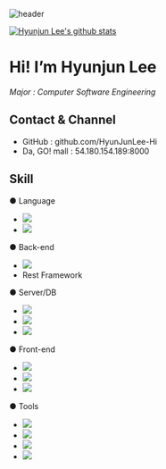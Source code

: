 ![header](https://capsule-render.vercel.app/api?type=waving&color=auto&height=300&section=header&text=HyunJunLee-HI%20&fontSize=90&animation=fadeIn&fontAlignY=38&desc=Nice%20to%20meet%20you&descAlignY=51&descAlign=75)

[![Hyunjun Lee's github stats](https://github-readme-stats.vercel.app/api?username=HyunJunLee-Hi)](https://github.com/HyunJunLee-Hi/github-readme-stats)
# Hi! I’m Hyunjun Lee

_Major : Computer Software Engineering_ 

## Contact & Channel
- GitHub : github.com/HyunJunLee-Hi
- Da, GO! mall : 54.180.154.189:8000

## Skill
● Language
- <img src="https://img.shields.io/badge/Python-3766AB?style=flat-square&logo=Python&logoColor=white"/><br/>
- <img src="https://img.shields.io/badge/C-A8B9CC?style=flat-square&logo=C&logoColor=white"/><br/>

● Back-end
- <img src="https://img.shields.io/badge/Django-092E20?style=flat-square&logo=Django&logoColor=white"/><br/> 
- Rest Framework

● Server/DB
- <img src="https://img.shields.io/badge/Amazon ECS-FF9900?style=flat-square&logo=Amazon ECS&logoColor=white"/><br/> 
- <img src="https://img.shields.io/badge/Amazon RDS-527FFF?style=flat-square&logo=Amazon RDS&logoColor=white"/><br/> 
- <img src="https://img.shields.io/badge/MariaDB-003545?style=flat-square&logo=MariaDB&logoColor=white"/><br/> 

● Front-end
- <img src="https://img.shields.io/badge/HTML5-E34F26?style=flat-square&logo=HTML5&logoColor=white"/><br/> 
- <img src="https://img.shields.io/badge/CSS3-1572B6?style=flat-square&logo=CSS3&logoColor=white"/><br/> 
- <img src="https://img.shields.io/badge/Bootstrap-7952B3?style=flat-square&logo=Bootstrap&logoColor=white"/><br/> 


● Tools
- <img src="https://img.shields.io/badge/PyCharm-000000?style=flat-square&logo=PyCharm&logoColor=white"/><br/> 
- <img src="https://img.shields.io/badge/Visual Studio Code-007ACC?style=flat-square&logo=Visual Studio Code&logoColor=white"/><br/> 
- <img src="https://img.shields.io/badge/Vim-019733?style=flat-square&logo=Vim&logoColor=white"/><br/> 
- <img src="https://img.shields.io/badge/Git-F05032?style=flat-square&logo=Git&logoColor=white"/><br/> 


[//]: # (These are reference links used in the body of this note and get stripped out when the markdown processor does its job. There is no need to format nicely because it shouldn't be seen. Thanks SO - http://stackoverflow.com/questions/4823468/store-comments-in-markdown-syntax)

   [dill]: <https://github.com/joemccann/dillinger>
   [git-repo-url]: <https://github.com/joemccann/dillinger.git>
   [john gruber]: <http://daringfireball.net>
   [df1]: <http://daringfireball.net/projects/markdown/>
   [markdown-it]: <https://github.com/markdown-it/markdown-it>
   [Ace Editor]: <http://ace.ajax.org>
   [node.js]: <http://nodejs.org>
   [Twitter Bootstrap]: <http://twitter.github.com/bootstrap/>
   [jQuery]: <http://jquery.com>
   [@tjholowaychuk]: <http://twitter.com/tjholowaychuk>
   [express]: <http://expressjs.com>
   [AngularJS]: <http://angularjs.org>
   [Gulp]: <http://gulpjs.com>

   [PlDb]: <https://github.com/joemccann/dillinger/tree/master/plugins/dropbox/README.md>
   [PlGh]: <https://github.com/joemccann/dillinger/tree/master/plugins/github/README.md>
   [PlGd]: <https://github.com/joemccann/dillinger/tree/master/plugins/googledrive/README.md>
   [PlOd]: <https://github.com/joemccann/dillinger/tree/master/plugins/onedrive/README.md>
   [PlMe]: <https://github.com/joemccann/dillinger/tree/master/plugins/medium/README.md>
   [PlGa]: <https://github.com/RahulHP/dillinger/blob/master/plugins/googleanalytics/README.md>




<!---
HyunJunLee-Hi/HyunJunLee-Hi is a ✨ special ✨ repository because its `README.md` (this file) appears on your GitHub profile.
You can click the Preview link to take a look at your changes.
--->
